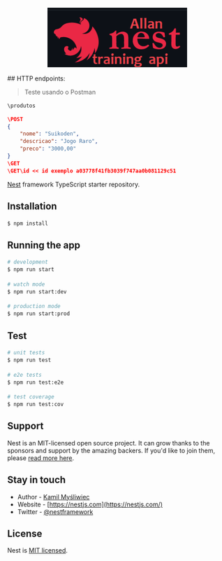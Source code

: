 <p align="center">
  <a href="http://nestjs.com/" target="blank"><img src="/image-logo.png" width="320" alt="Nest Logo" /></a>
</p>
## HTTP endpoints:

> Teste usando o Postman

```bash
\produtos
```
```json
\POST
{
    "nome": "Suikoden",
    "descricao": "Jogo Raro",
    "preco": "3000,00"       
}
\GET
\GET\id << id exemplo a03778f41fb3039f747aa0b081129c51
```

[Nest](https://github.com/nestjs/nest) framework TypeScript starter repository.


## Installation

```bash
$ npm install
```

## Running the app

```bash
# development
$ npm run start

# watch mode
$ npm run start:dev

# production mode
$ npm run start:prod
```

## Test

```bash
# unit tests
$ npm run test

# e2e tests
$ npm run test:e2e

# test coverage
$ npm run test:cov
```

## Support

Nest is an MIT-licensed open source project. It can grow thanks to the sponsors and support by the amazing backers. If you'd like to join them, please [read more here](https://docs.nestjs.com/support).

## Stay in touch

- Author - [Kamil Myśliwiec](https://kamilmysliwiec.com)
- Website - [https://nestjs.com](https://nestjs.com/)
- Twitter - [@nestframework](https://twitter.com/nestframework)

## License

Nest is [MIT licensed](LICENSE).
